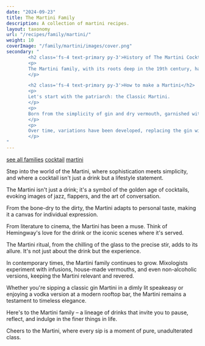 ```yaml
---
date: "2024-09-23"
title: The Martini Family
description: A collection of martini recipes.
layout: taxonomy
url: "/recipes/family/martini/"
weight: 10
coverImage: "/family/martini/images/cover.png"
secondary: "
        <h2 class='fs-4 text-primary py-3'>History of The Martini Cocktail</h2>
        <p>
        The Martini family, with its roots deep in the 19th century, has evolved into a vast lineage of drinks, each with its own story of elegance and innovation.
        </p>

        <h2 class='fs-4 text-primary py-3'>How to make a Martini</h2>
        <p>
        Let's start with the patriarch: the Classic Martini.
        </p>
        <p>
        Born from the simplicity of gin and dry vermouth, garnished with an olive or a twist of lemon, this drink epitomizes minimalism in mixology. 
        </p>
        <p>
        Over time, variations have been developed, replacing the gin with vodka - which was shaken not stirred by James Bond.
        </p>
"
---
```


<a href="/recipes/family/" class="badge bg-success text-light text-decoration-none">see all families</a> 
<a href="/recipes/category/cocktail/" class="badge text-bg-primary text-decoration-none">cocktail</a> 
<a href="/recipes/family/martini/" class="badge text-bg-info text-decoration-none">martini</a> 


Step into the world of the Martini, where sophistication meets simplicity, and where a cocktail isn't just a drink but a lifestyle statement. 

The Martini isn't just a drink; it's a symbol of the golden age of cocktails, evoking images of jazz, flappers, and the art of conversation.

From the bone-dry to the dirty, the Martini adapts to personal taste, making it a canvas for individual expression.

From literature to cinema, the Martini has been a muse. Think of Hemingway's love for the drink or the iconic scenes where it's served.

The Martini ritual, from the chilling of the glass to the precise stir, adds to its allure. It's not just about the drink but the experience.

In contemporary times, the Martini family continues to grow. Mixologists experiment with infusions, house-made vermouths, and even non-alcoholic versions, keeping the Martini relevant and revered. 

Whether you're sipping a classic gin Martini in a dimly lit speakeasy or enjoying a vodka version at a modern rooftop bar, the Martini remains a testament to timeless elegance. 

Here's to the Martini family – a lineage of drinks that invite you to pause, reflect, and indulge in the finer things in life. 

Cheers to the Martini, where every sip is a moment of pure, unadulterated class.


